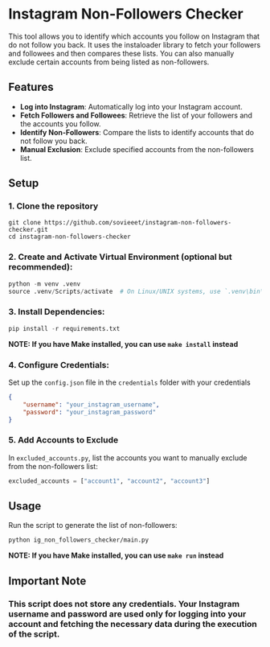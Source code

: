 # Instagram Non-Followers Checker

This tool allows you to identify which accounts you follow on Instagram that do not follow you back. It uses the instaloader library to fetch your followers and followees and then compares these lists. You can also manually exclude certain accounts from being listed as non-followers.

## Features
- **Log into Instagram**: Automatically log into your Instagram account.
- **Fetch Followers and Followees**: Retrieve the list of your followers and the accounts you follow.
- **Identify Non-Followers**: Compare the lists to identify accounts that do not follow you back.
- **Manual Exclusion**: Exclude specified accounts from the non-followers list.

## Setup

### 1. Clone the repository
```git
git clone https://github.com/sovieeet/instagram-non-followers-checker.git
cd instagram-non-followers-checker
```

### 2. Create and Activate Virtual Environment (optional but recommended):
```python
python -m venv .venv
source .venv/Scripts/activate  # On Linux/UNIX systems, use `.venv\bin\activate`
```

### 3. Install Dependencies:

```python
pip install -r requirements.txt
```

**NOTE: If you have Make installed, you can use `make install` instead**

### 4. Configure Credentials:

Set up the `config.json` file in the `credentials` folder with your credentials

```json
{
    "username": "your_instagram_username",
    "password": "your_instagram_password"
}
```

### 5. Add Accounts to Exclude

In `excluded_accounts.py`, list the accounts you want to manually exclude from the non-followers list:

```python
excluded_accounts = ["account1", "account2", "account3"]
```

## Usage

Run the script to generate the list of non-followers:

```bash
python ig_non_followers_checker/main.py
```
**NOTE: If you have Make installed, you can use `make run` instead**

## Important Note

### This script does not store any credentials. Your Instagram username and password are used only for logging into your account and fetching the necessary data during the execution of the script.
